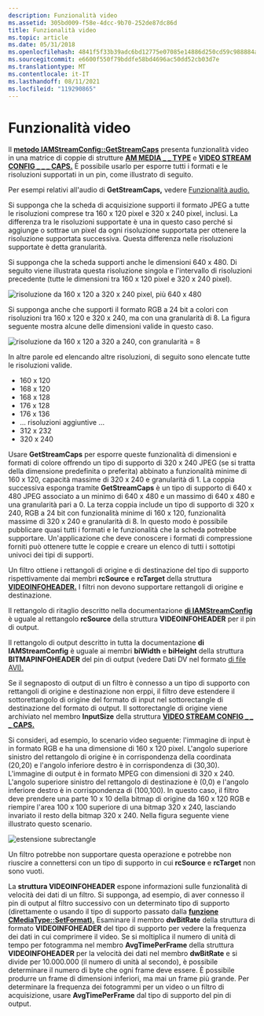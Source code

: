 ```yaml
---
description: Funzionalità video
ms.assetid: 305bd009-f58e-4dcc-9b70-252de87dc86d
title: Funzionalità video
ms.topic: article
ms.date: 05/31/2018
ms.openlocfilehash: 4841f5f33b39adc6bd12775e07085e14886d250cd59c988884ae7ca8a6a21b80
ms.sourcegitcommit: e6600f550f79bddfe58bd4696ac50dd52cb03d7e
ms.translationtype: MT
ms.contentlocale: it-IT
ms.lasthandoff: 08/11/2021
ms.locfileid: "119290865"
---
```

# <a name="video-capabilities"></a>Funzionalità video

Il [**metodo IAMStreamConfig::GetStreamCaps**](/windows/desktop/api/Strmif/nf-strmif-iamstreamconfig-getstreamcaps) presenta funzionalità video in una matrice di coppie di strutture [**AM MEDIA \_ \_ TYPE**](/windows/win32/api/strmif/ns-strmif-am_media_type) e [**VIDEO STREAM CONFIG \_ \_ \_ CAPS.**](/windows/win32/api/strmif/ns-strmif-video_stream_config_caps) È possibile usarlo per esporre tutti i formati e le risoluzioni supportati in un pin, come illustrato di seguito.

Per esempi relativi all'audio di **GetStreamCaps,** vedere [Funzionalità audio.](audio-capabilities.md)

Si supponga che la scheda di acquisizione supporti il formato JPEG a tutte le risoluzioni comprese tra 160 x 120 pixel e 320 x 240 pixel, inclusi. La differenza tra le risoluzioni supportate è una in questo caso perché si aggiunge o sottrae un pixel da ogni risoluzione supportata per ottenere la risoluzione supportata successiva. Questa differenza nelle risoluzioni supportate è detta granularità.

Si supponga che la scheda supporti anche le dimensioni 640 x 480. Di seguito viene illustrata questa risoluzione singola e l'intervallo di risoluzioni precedente (tutte le dimensioni tra 160 x 120 pixel e 320 x 240 pixel).

![risoluzione da 160 x 120 a 320 x 240 pixel, più 640 x 480](images/strmcap1.png)

Si supponga anche che supporti il formato RGB a 24 bit a colori con risoluzioni tra 160 x 120 e 320 x 240, ma con una granularità di 8. La figura seguente mostra alcune delle dimensioni valide in questo caso.

![risoluzione da 160 x 120 a 320 a 240, con granularità = 8](images/strmcap3.png)

In altre parole ed elencando altre risoluzioni, di seguito sono elencate tutte le risoluzioni valide.

-   160 x 120
-   168 x 120
-   168 x 128
-   176 x 128
-   176 x 136
-   ... risoluzioni aggiuntive ...
-   312 x 232
-   320 x 240

Usare **GetStreamCaps** per esporre queste funzionalità di dimensioni e formati di colore offrendo un tipo di supporto di 320 x 240 JPEG (se si tratta della dimensione predefinita o preferita) abbinato a funzionalità minime di 160 x 120, capacità massime di 320 x 240 e granularità di 1. La coppia successiva esponga tramite **GetStreamCaps** è un tipo di supporto di 640 x 480 JPEG associato a un minimo di 640 x 480 e un massimo di 640 x 480 e una granularità pari a 0. La terza coppia include un tipo di supporto di 320 x 240, RGB a 24 bit con funzionalità minime di 160 x 120, funzionalità massime di 320 x 240 e granularità di 8. In questo modo è possibile pubblicare quasi tutti i formati e le funzionalità che la scheda potrebbe supportare. Un'applicazione che deve conoscere i formati di compressione forniti può ottenere tutte le coppie e creare un elenco di tutti i sottotipi univoci dei tipi di supporti.

Un filtro ottiene i rettangoli di origine e di destinazione del tipo di supporto rispettivamente dai membri **rcSource** e **rcTarget** della struttura [**VIDEOINFOHEADER.**](/previous-versions/windows/desktop/api/amvideo/ns-amvideo-videoinfoheader) I filtri non devono supportare rettangoli di origine e destinazione.

Il rettangolo di ritaglio descritto nella documentazione [**di IAMStreamConfig**](/windows/desktop/api/Strmif/nn-strmif-iamstreamconfig) è uguale al rettangolo **rcSource** della struttura **VIDEOINFOHEADER** per il pin di output.

Il rettangolo di output descritto in tutta la documentazione **di IAMStreamConfig** è uguale ai membri **biWidth** e **biHeight** della struttura **BITMAPINFOHEADER** del pin di output (vedere Dati DV nel formato [di file AVI).](dv-data-in-the-avi-file-format.md)

Se il segnaposto di output di un filtro è connesso a un tipo di supporto con rettangoli di origine e destinazione non erppi, il filtro deve estendere il sottorettangolo di origine del formato di input nel sottorectangle di destinazione del formato di output. Il sottorectangle di origine viene archiviato nel membro **InputSize** della struttura [**VIDEO STREAM CONFIG \_ \_ \_ CAPS.**](/windows/win32/api/strmif/ns-strmif-video_stream_config_caps)

Si consideri, ad esempio, lo scenario video seguente: l'immagine di input è in formato RGB e ha una dimensione di 160 x 120 pixel. L'angolo superiore sinistro del rettangolo di origine è in corrispondenza della coordinata (20,20) e l'angolo inferiore destro è in corrispondenza di (30,30). L'immagine di output è in formato MPEG con dimensioni di 320 x 240. L'angolo superiore sinistro del rettangolo di destinazione è (0,0) e l'angolo inferiore destro è in corrispondenza di (100,100). In questo caso, il filtro deve prendere una parte 10 x 10 della bitmap di origine da 160 x 120 RGB e riempire l'area 100 x 100 superiore di una bitmap 320 x 240, lasciando invariato il resto della bitmap 320 x 240. Nella figura seguente viene illustrato questo scenario.

![estensione subrectangle](images/strmcap4.png)

Un filtro potrebbe non supportare questa operazione e potrebbe non riuscire a connettersi con un tipo di supporto in cui **rcSource** e **rcTarget** non sono vuoti.

La **struttura VIDEOINFOHEADER** espone informazioni sulle funzionalità di velocità dei dati di un filtro. Si supponga, ad esempio, di aver connesso il pin di output al filtro successivo con un determinato tipo di supporto (direttamente o usando il tipo di supporto passato dalla [**funzione CMediaType::SetFormat).**](cmediatype-setformat.md) Esaminare il membro **dwBitRate** della struttura di formato **VIDEOINFOHEADER** del tipo di supporto per vedere la frequenza dei dati in cui comprimere il video. Se si moltiplica il numero di unità di tempo per fotogramma nel membro **AvgTimePerFrame** della struttura **VIDEOINFOHEADER** per la velocità dei dati nel membro **dwBitRate** e si divide per 10.000.000 (il numero di unità al secondo), è possibile determinare il numero di byte che ogni frame deve essere. È possibile produrre un frame di dimensioni inferiori, ma mai un frame più grande. Per determinare la frequenza dei fotogrammi per un video o un filtro di acquisizione, usare **AvgTimePerFrame** dal tipo di supporto del pin di output.

 

 



